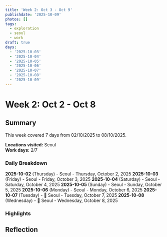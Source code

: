```yaml
---
title: 'Week 2: Oct 3 - Oct 9'
publishdate: '2025-10-09'
photos: []
tags:
  - exploration
  - seoul
  - work
draft: true
days:
  - '2025-10-03'
  - '2025-10-04'
  - '2025-10-05'
  - '2025-10-06'
  - '2025-10-07'
  - '2025-10-08'
  - '2025-10-09'
---
```

# Week 2: Oct 2 - Oct 8

## Summary

This week covered 7 days from 02/10/2025 to 08/10/2025.

**Locations visited:** Seoul  
**Work days:** 2/7

### Daily Breakdown

**2025-10-02** (Thursday) - Seoul - Thursday, October 2, 2025
**2025-10-03** (Friday) - Seoul - Friday, October 3, 2025
**2025-10-04** (Saturday) - Seoul - Saturday, October 4, 2025
**2025-10-05** (Sunday) - Seoul - Sunday, October 5, 2025
**2025-10-06** (Monday) - Seoul - Monday, October 6, 2025
**2025-10-07** (Tuesday) - 💼 Seoul - Tuesday, October 7, 2025
**2025-10-08** (Wednesday) - 💼 Seoul - Wednesday, October 8, 2025

### Highlights

<!-- Add weekly highlights here -->

## Reflection

<!-- Add weekly reflection here -->
